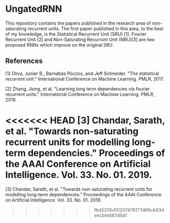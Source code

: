 # UngatedRNN
This repository contains the papers published in the research area of non-saturating recurrent units. The first paper published in this area, to the best of my knowledge, is the Statistical Recurrent Unit (SRU) [1]. Fourier Recurrent Unit [2] and Non-Saturating Recurrunt Unit (NRU)[3] are two proposed RNNs which improve on the original SRU.

## References
[1] Oliva, Junier B., Barnabás Póczos, and Jeff Schneider. "The statistical recurrent unit." International Conference on Machine Learning. PMLR, 2017.

[2] Zhang, Jiong, et al. "Learning long term dependencies via fourier recurrent units." International Conference on Machine Learning. PMLR, 2018.

<<<<<<< HEAD
[3] Chandar, Sarath, et al. "Towards non-saturating recurrent units for modelling long-term dependencies." Proceedings of the AAAI Conference on Artificial Intelligence. Vol. 33. No. 01. 2019.
=======
[3] Chandar, Sarath, et al. "Towards non-saturating recurrent units for modelling long-term dependencies." Proceedings of the AAAI Conference on Artificial Intelligence. Vol. 33. No. 01. 2019.
>>>>>>> fbd5205d10207476177d89cb934eecbfe887d9d1
